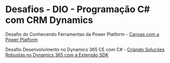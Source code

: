 # Desafios - DIO - Programação C# com CRM Dynamics

Desafio do Conhecendo Ferramentas da Power Platform - [Canvas com a Power Platform](https://github.com/)

Desafio Desenvolvimento no Dynamics 365 CE com C# - [
Criando Soluções Robustas no Dynamics 365 com a Extensão SDK](https://github.com/)
